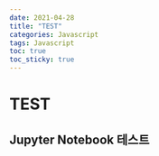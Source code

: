 ```yaml
---
date: 2021-04-28
title: "TEST"
categories: Javascript
tags: Javascript
toc: true  
toc_sticky: true 
---
```


# TEST


## Jupyter Notebook 테스트


